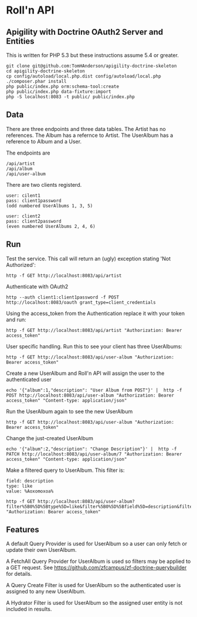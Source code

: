 Roll'n API
==========

Apigility with Doctrine OAuth2 Server and Entities
--------------------------------------------------

This is written for PHP 5.3 but these instructions assume 5.4 or greater.

```
git clone git@github.com:TomHAnderson/apigility-doctrine-skeleton
cd apigility-doctrine-skeleton
cp config/autoload/local.php.dist config/autoload/local.php
./composer.phar install
php public/index.php orm:schema-tool:create
php public/index.php data-fixture:import
php -S localhost:8083 -t public/ public/index.php
```


Data
----

There are three endpoints and three data tables.  The Artist has no references.  The Album has a refernce to Artist.  The UserAlbum has a reference to Album and a User.

The endpoints are
```
/api/artist
/api/album
/api/user-album
```

There are two clients registerd.
```
user: cilent1
pass: client1password
(odd numbered UserAlbums 1, 3, 5)

user: client2
pass: client2password
(even numbered UserAlbums 2, 4, 6)
```


Run
---

Test the service.  This call will return an (ugly) exception stating 'Not Authorized':
```
http -f GET http://localhost:8083/api/artist
```

Authenticate with OAuth2
```
http --auth client1:client1password -f POST http://localhost:8083/oauth grant_type=client_credentials
```

Using the access_token from the Authentication replace it with your token and run:
```
http -f GET http://localhost:8083/api/artist "Authorization: Bearer access_token"
```

User specific handling.  Run this to see your client has three UserAlbums:
```
http -f GET http://localhost:8083/api/user-album "Authorization: Bearer access_token"
```

Create a new UserAlbum and Roll'n API will assign the user to the authenticated user
```
echo '{"album":1,"description": "User Album from POST"}' |  http -f POST http://localhost:8083/api/user-album "Authorization: Bearer access_token" "Content-type: application/json"
```

Run the UserAlbum again to see the new UserAlbum
```
http -f GET http://localhost:8083/api/user-album "Authorization: Bearer access_token"
```

Change the just-created UserAlbum
```
echo '{"album":2,"description": "Change Description"}' |  http -f PATCH http://localhost:8083/api/user-album/7 "Authorization: Bearer access_token" "Content-type: application/json"
```

Make a filtered query to UserAlbum.  This filter is:
```
field: description
type: like
value: %Aoxomoxoa%

http -f GET http://localhost:8083/api/user-album?filter%5B0%5D%5Btype%5D=like&filter%5B0%5D%5Bfield%5D=description&filter%5B0%5D%5Bvalue%5D=%25Aoxomoxoa%25" "Authorization: Bearer access_token"
```


Features
--------

A default Query Provider is used for UserAlbum so a user can only fetch or update their own UserAlbum.

A FetchAll Query Provider for UserAlbum is used so filters may be applied to a GET request.  See https://github.com/zfcampus/zf-doctrine-querybuilder for details.

A Query Create Filter is used for UserAlbum so the authenticated user is assigned to any new UserAlbum.

A Hydrator Filter is used for UserAlbum so the assigned user entity is not included in results.
